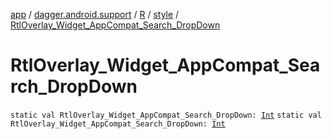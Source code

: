 [app](../../../index.md) / [dagger.android.support](../../index.md) / [R](../index.md) / [style](index.md) / [RtlOverlay_Widget_AppCompat_Search_DropDown](./-rtl-overlay_-widget_-app-compat_-search_-drop-down.md)

# RtlOverlay_Widget_AppCompat_Search_DropDown

`static val RtlOverlay_Widget_AppCompat_Search_DropDown: `[`Int`](https://kotlinlang.org/api/latest/jvm/stdlib/kotlin/-int/index.html)
`static val RtlOverlay_Widget_AppCompat_Search_DropDown: `[`Int`](https://kotlinlang.org/api/latest/jvm/stdlib/kotlin/-int/index.html)